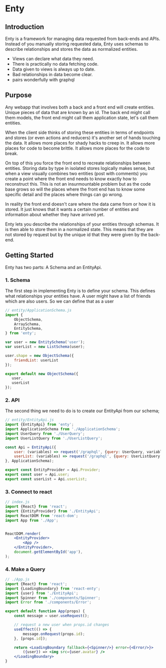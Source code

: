 # Enty 

## Introduction
Enty is a framework for managing data requested from back-ends and APIs.  Instead of you manually storing requested data, Enty uses schemas to describe relationships and stores the data as normalized entities.

* Views can declare what data they need.
* There is practically no data fetching code.
* Data given to views is always up to date.
* Bad relationships in data become clear.
* pairs wonderfully with graphql


## Purpose

Any webapp that involves  both a back and a front end will create entities. Unique pieces of data that are known by an id.  The back end might call them models, the front end might call them application state, let's call them entities.

<!-- ## too much handling of the data -->
When the client side thinks of storing these entities in terms of endpoints and stores (or even actions and reducers) it's another set of hands touching the data. It allows more places for shady hacks to creep in. It allows more places for code to become brittle. It allows more places for the code to break.

On top of this you force the front end to recreate relationships between entities. Storing data by type in isolated stores logically makes sense, but when a view visually combines two entities (post with comments) you create a point where the front end needs to know exactly how to reconstruct this. This is not an insurmountable problem but as the code base grows so will the places where the front end has to know some specific detail and the places where things can go wrong.

<!-- ## front end concerns.  -->
In reality the front end doesn't care where the data came from or how it is stored. It just knows that it wants a certain number of entities and information about whether they have arrived yet.

<!-- ## Enty -->
Enty lets you describe the relationships of your entities through schemas. It is then able to store them in a normalized state. This means that they are not stored by request but by the unique id that they were given by the back-end.



## Getting Started

Enty has two parts: A Schema and an EntityApi.

### 1. Schema
The first step in implementing Enty is to define your schema. This defines what relationships your entities have. A user might have a list of friends which are also users. So we can define that as a user

```js
// entity/ApplicationSchema.js
import {
    ObjectSchema,
    ArraySchema,
    EntitySchema,
} from 'enty';

var user = new EntitySchema('user');
var userList = new ListSchema(user);

user.shape = new ObjectSchema({
    friendList: userList
});

export default new ObjectSchema({
   user,
   userList
});

```

### 2. API
The second thing we need to do is to create our EntityApi from our schema;

```js
// entity/EntityApi.js
import {EntityApi} from 'enty';
import ApplicationSchema from './ApplicationSchema';
import UserQuery from './UserQuery';
import UserListQuery from './UserListQuery';

const Api = EntityApi({
    user: (variables) => request('/graphql', {query: UserQuery, variables}),
    userList: (variables) => request('/graphql', {query: UserListQuery, variables})
}, ApplicationSchema);

export const EntityProvider = Api.Provider;
export const user = Api.user;
export const userList = Api.userList;
```

### 3. Connect to react

```jsx
// index.js
import {React} from 'react';
import {EntityProvider} from './EntityApi';
import ReactDOM from 'react-dom';
import App from './App';


ReactDOM.render(
    <EntityProvider>
        <App />
    </EntityProvider>,
    document.getElementById('app'),
);

```

### 4. Make a Query

```jsx
// ./App.js
import {React} from 'react';
import {LoadingBoundary} from 'react-enty';
import {user} from './EntityApi';
import Spinner from './components/Spinner';
import Error from './components/Error';

export default function App(props) {
    const message = user.useRequest();

    // request a new user when props.id changes
    useEffect(() => {
        message.onRequest(props.id);
    }, [props.id]);

    return <LoadingBoundary fallback={<Spinner/>} error={<Error/>}>
        ({user}) => <img src={user.avatar} />
    </LoadingBoundary>
}

```

